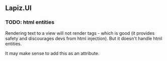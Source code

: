 ## Lapiz.UI

### TODO: html entities
Rendering text to a view will not render tags - which is good (it provides safety and discourages devs from html injection). But it doesn't handle html entities.

It may make sense to add this as an attribute.